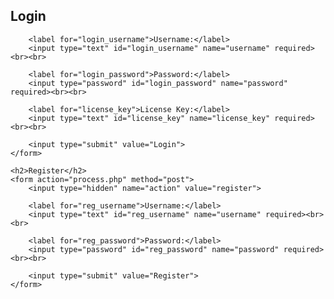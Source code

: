 <!DOCTYPE html>
<html lang="en">
<head>
    <meta charset="UTF-8">
    <meta name="viewport" content="width=device-width, initial-scale=1.0">
    <title>Login and Register</title>
</head>
<body>
    <h2>Login</h2>
    <form action="process.php" method="post">
        <input type="hidden" name="action" value="login">
        
        <label for="login_username">Username:</label>
        <input type="text" id="login_username" name="username" required><br><br>

        <label for="login_password">Password:</label>
        <input type="password" id="login_password" name="password" required><br><br>

        <label for="license_key">License Key:</label>
        <input type="text" id="license_key" name="license_key" required><br><br>

        <input type="submit" value="Login">
    </form>

    <h2>Register</h2>
    <form action="process.php" method="post">
        <input type="hidden" name="action" value="register">

        <label for="reg_username">Username:</label>
        <input type="text" id="reg_username" name="username" required><br><br>

        <label for="reg_password">Password:</label>
        <input type="password" id="reg_password" name="password" required><br><br>

        <input type="submit" value="Register">
    </form>
</body>
</html>
